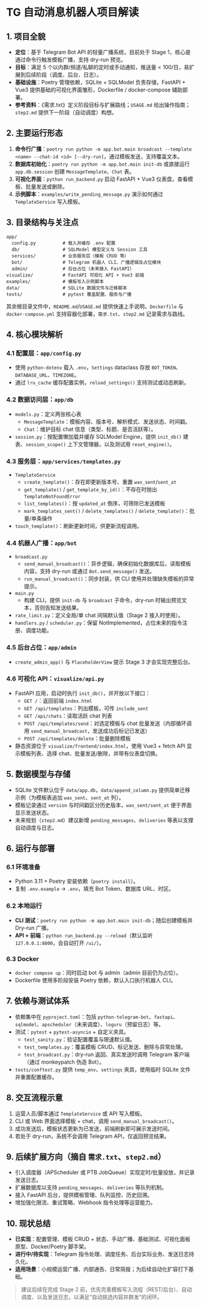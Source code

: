 # TG 自动消息机器人项目解读

## 1. 项目全貌
- **定位**：基于 Telegram Bot API 的轻量广播系统，目前处于 Stage 1，核心是通过命令行触发模板广播，支持 dry-run 预览。
- **目标**：满足 5 个以内群/频道/私聊的定时或手动通知，推送量 < 100/日，易扩展到后续阶段（调度、后台、日志）。
- **基础设施**：Poetry 管理依赖，SQLite + SQLModel 负责存储，FastAPI + Vue3 提供基础的可视化界面雏形，Dockerfile / docker-compose 辅助部署。
- **参考资料**：《需求.txt》定义阶段目标与扩展路线；`USAGE.md` 给出操作指南；`step2.md` 提供下一阶段（自动调度）构想。

## 2. 主要运行形态
1. **命令行广播**：`poetry run python -m app.bot.main broadcast --template <name> --chat-id <id> [--dry-run]`，通过模板发送，支持覆盖文本。
2. **数据库初始化**：`poetry run python -m app.bot.main init-db` 或直接运行 `app.db.session` 创建 `MessageTemplate`、`Chat` 表。
3. **可视化界面**：`python run_backend.py` 启动 FastAPI + Vue3 仪表盘，查看模板、批量发送或删除。
4. **示例脚本**：`examples/write_pending_message.py` 演示如何通过 `TemplateService` 写入模板。

## 3. 目录结构与关注点
```
app/
  config.py          # 载入并缓存 .env 配置
  db/                # SQLModel 模型定义与 Session 工具
  services/          # 业务服务层（模板 CRUD 等）
  bot/               # Telegram 机器人 CLI、广播逻辑及占位模块
  admin/             # 后台占位（未来接入 FastAPI）
visualize/           # FastAPI 可视化 API + Vue3 前端
examples/            # 模板写入示例脚本
data/                # SQLite 数据文件与迁移脚本
tests/               # pytest 覆盖配置、服务与广播
```
其余根目录文件中，`README.md`/`USAGE.md` 提供快速上手说明，`Dockerfile` 与 `docker-compose.yml` 支持容器化部署，`需求.txt`、`step2.md` 记录需求与路线。

## 4. 核心模块解析
### 4.1 配置层：`app/config.py`
- 使用 `python-dotenv` 载入 `.env`，`Settings` dataclass 存放 `BOT_TOKEN`、`DATABASE_URL`、`TIMEZONE`。
- 通过 `lru_cache` 缓存配置实例，`reload_settings()` 支持测试或动态刷新。

### 4.2 数据访问层：`app/db`
- `models.py`：定义两张核心表
  - `MessageTemplate`：模板内容、版本号、解析模式、发送状态、时间戳。
  - `Chat`：维护目标 chat 信息（类型、标题、是否活跃等）。
- `session.py`：按配置懒加载并缓存 SQLModel Engine，提供 `init_db()` 建表、`session_scope()` 上下文管理器，以及测试用 `reset_engine()`。

### 4.3 服务层：`app/services/templates.py`
- `TemplateService`
  - `create_template()`：存在即更新版本号、重置 `was_sent`/`sent_at`
  - `get_template()` / `get_template_by_id()`：不存在时抛出 `TemplateNotFoundError`
  - `list_templates()`：按 `updated_at` 倒序，可筛除已发送模板
  - `mark_templates_sent()` / `delete_templates()` / `delete_template()`：批量/单条操作
- `touch_template()`：刷新更新时间，供更新流程调用。

### 4.4 机器人广播：`app/bot`
- `broadcast.py`
  - `send_manual_broadcast()`：异步逻辑，确保初始化数据库后，读取模板内容，支持 dry-run 或通过 `Bot.send_message()` 发送。
  - `run_manual_broadcast()`：同步封装，供 CLI 使用并处理缺失模板的异常提示。
- `main.py`
  - 构建 CLI，提供 `init-db` 与 `broadcast` 子命令，dry-run 时输出预览文本，否则告知发送结果。
- `rate_limit.py`：定义全局/单 chat 间隔默认值（Stage 2 接入时使用）。
- `handlers.py` / `scheduler.py`：保留 NotImplemented，占位未来的指令注册、调度功能。

### 4.5 后台占位：`app/admin`
- `create_admin_app()` 与 `PlaceholderView` 提示 Stage 3 才会实现完整后台。

### 4.6 可视化 API：`visualize/api.py`
- FastAPI 应用，启动时执行 `init_db()`，并开放以下接口：
  - `GET /`：返回前端 `index.html`
  - `GET /api/templates`：列出模板，可传 `include_sent`
  - `GET /api/chats`：读取活跃 chat 列表
  - `POST /api/templates/send`：对选定模板与 chat 批量发送（内部循环调用 `send_manual_broadcast`，发送成功后标记已发送）
  - `POST /api/templates/delete`：批量删除模板
- 静态资源位于 `visualize/frontend/index.html`，使用 Vue3 + fetch API 显示模板列表、选择 chat、批量发送/删除，并带有仪表盘切换。

## 5. 数据模型与存储
- SQLite 文件默认位于 `data/app.db`，`data/append_column.py` 提供简单迁移示例（为模板表追加 `was_sent`、`sent_at` 列）。
- 模板记录通过 `version` 与时间戳区分历史版本，`was_sent/sent_at` 便于界面显示发送状态。
- 未来规划（`step2.md`）建议新增 `pending_messages`、`deliveries` 等表以支撑自动调度与日志。

## 6. 运行与部署
### 6.1 环境准备
- Python 3.11 + Poetry 安装依赖（`poetry install`）。
- 复制 `.env.example` → `.env`，填充 Bot Token、数据库 URL、时区。

### 6.2 本地运行
- **CLI 测试**：`poetry run python -m app.bot.main init-db`；随后创建模板并 Dry-run 广播。
- **API + 前端**：`python run_backend.py --reload`（默认监听 `127.0.0.1:8000`，会自动打开 `/ui/`）。

### 6.3 Docker
- `docker compose up`：同时启动 bot 与 admin（admin 目前仍为占位）。
- Dockerfile 使用多阶段安装 Poetry 依赖，默认入口执行机器人 CLI。

## 7. 依赖与测试体系
- 依赖集中在 `pyproject.toml`：包括 `python-telegram-bot`、`fastapi`、`sqlmodel`、`apscheduler`（未来调度）、`loguru`（预留日志）等。
- 测试：`pytest` + `pytest-asyncio` + 自定义夹具。
  - `test_sanity.py`：验证配置覆盖与限速默认值。
  - `test_templates.py`：覆盖模板 CRUD、标记发送、删除与异常处理。
  - `test_broadcast.py`：dry-run 返回、真实发送时调用 Telegram 客户端（通过 monkeypatch 伪造 Bot）。
- `tests/conftest.py` 提供 `temp_env`、`settings` 夹具，使用临时 SQLite 文件并重置配置缓存。

## 8. 交互流程示意
1. 运营人员/脚本通过 `TemplateService` 或 API 写入模板。
2. CLI 或 Web 界面选择模板 + chat，调用 `send_manual_broadcast()`。
3. 成功发送后，模板状态更新为已发送，前端刷新即可展示发送时间。
4. 若处于 dry-run，系统不会调用 Telegram API，仅返回预览结果。

## 9. 后续扩展方向（摘自 `需求.txt`、`step2.md`）
- 引入调度器（APScheduler 或 PTB JobQueue）实现定时/批量投放，并记录发送日志。
- 扩展数据库以支持 `pending_messages`、`deliveries` 等队列机制。
- 接入 FastAPI 后台，提供模板管理、队列监控、历史回溯。
- 增加强化限流、重试策略、Webhook 指令处理等运营能力。

## 10. 现状总结
- **已实现**：配置管理、模板 CRUD + 状态、手动广播、基础测试、可视化面板原型、Docker/Poetry 脚手架。
- **进行中/待实现**：Telegram 指令处理、调度任务、后台实际业务、发送日志持久化。
- **适用场景**：小规模运营广播、内部通告、日常简报；为后续自动化扩容打下基础。

> 建议后续在完成 Stage 2 前，优先完善模板写入流程（REST/后台）、自动调度、以及发送日志，以满足“自动挑选内容并群发”的闭环。
